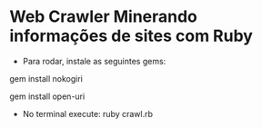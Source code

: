 # Web Crawler Minerando informações de sites com Ruby


- Para rodar, instale as seguintes gems:

gem install nokogiri

gem install open-uri


- No terminal execute: ruby crawl.rb
